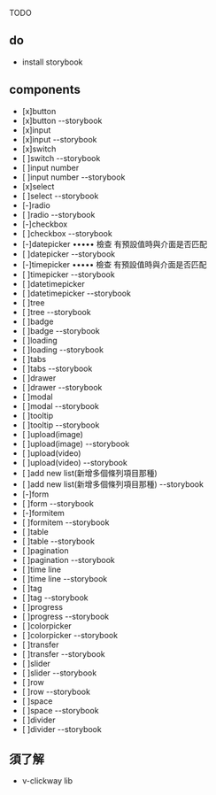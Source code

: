 TODO

## do

- install storybook

## components

- [x]button
- [x]button --storybook
- [x]input
- [x]input --storybook
- [x]switch
- [ ]switch --storybook
- [ ]input number
- [ ]input number --storybook
- [x]select
- [ ]select --storybook
- [-]radio
- [ ]radio --storybook
- [-]checkbox 
- [ ]checkbox  --storybook
- [-]datepicker ••••• 檢查 有預設值時與介面是否匹配
- [ ]datepicker --storybook
- [-]timepicker ••••• 檢查 有預設值時與介面是否匹配
- [ ]timepicker --storybook
- [ ]datetimepicker
- [ ]datetimepicker --storybook
- [ ]tree
- [ ]tree --storybook
- [ ]badge
- [ ]badge --storybook
- [ ]loading
- [ ]loading --storybook
- [ ]tabs
- [ ]tabs --storybook
- [ ]drawer
- [ ]drawer --storybook
- [ ]modal
- [ ]modal --storybook
- [ ]tooltip
- [ ]tooltip --storybook
- [ ]upload(image)
- [ ]upload(image) --storybook
- [ ]upload(video)
- [ ]upload(video) --storybook
- [ ]add new list(新增多個條列項目那種)
- [ ]add new list(新增多個條列項目那種) --storybook
- [-]form
- [ ]form --storybook
- [-]formitem
- [ ]formitem --storybook
- [ ]table
- [ ]table --storybook
- [ ]pagination
- [ ]pagination --storybook
- [ ]time line
- [ ]time line --storybook
- [ ]tag
- [ ]tag --storybook
- [ ]progress
- [ ]progress --storybook
- [ ]colorpicker
- [ ]colorpicker --storybook
- [ ]transfer
- [ ]transfer --storybook
- [ ]slider
- [ ]slider --storybook
- [ ]row
- [ ]row --storybook
- [ ]space
- [ ]space --storybook
- [ ]divider
- [ ]divider --storybook


## 須了解

- v-clickway lib